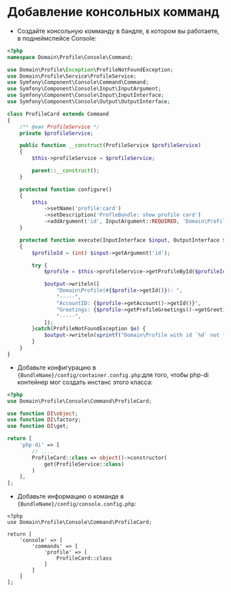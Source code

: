 Добавление консольных комманд
=============================

- Создайте консольную комманду в бандле, в котором вы работаете, в поднеймспейсе Console:

```php
<?php
namespace Domain\Profile\Console\Command;

use Domain\Profile\Exception\ProfileNotFoundException;
use Domain\Profile\Service\ProfileService;
use Symfony\Component\Console\Command\Command;
use Symfony\Component\Console\Input\InputArgument;
use Symfony\Component\Console\Input\InputInterface;
use Symfony\Component\Console\Output\OutputInterface;

class ProfileCard extends Command
{
    /** @var ProfileService */
    private $profileService;

    public function __construct(ProfileService $profileService)
    {
        $this->profileService = $profileService;

        parent::__construct();
    }

    protected function configure()
    {
        $this
            ->setName('profile:card')
            ->setDescription('ProfleBundle: show profile card')
            ->addArgument('id', InputArgument::REQUIRED, 'Domain\Profile ID');
    }

    protected function execute(InputInterface $input, OutputInterface $output)
    {
        $profileId = (int) $input->getArgument('id');

        try {
            $profile = $this->profileService->getProfileById($profileId);

            $output->writeln([
                "Domain\Profile(#{$profile->getId()}): ",
                "-----",
                "AccountID: {$profile->getAccount()->getId()}",
                "Greetings: {$profile->getProfileGreetings()->getGreetings()}",
                "-----",
            ]);
        }catch(ProfileNotFoundException $e) {
            $output->writeln(sprintf("Domain\Profile with id `%d` not found", $profileId));
        }
    }
}
```

- Добавьте конфигурацию в `{BundleName}/config/container.config.php`:для того, чтобы php-di контейнер мог создать инстанс этого класса:

```php
<?php
use Domain\Profile\Console\Command\ProfileCard;

use function DI\object;
use function DI\factory;
use function DI\get;

return [
    'php-di' => [
        // ....
        ProfileCard::class => object()->constructor(
            get(ProfileService::class)
        )
    ],
];
```

- Добавьте информацию о команде в `{BundleName}/config/console.config.php`:

```
<?php
use Domain\Profile\Console\Command\ProfileCard;

return [
    'console' => [
        'commands' => [
            'profile' => [
                ProfileCard::class
            ]
        ]
    ]
];
```
